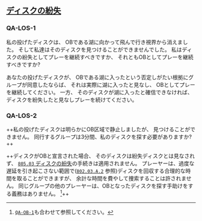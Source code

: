 ## [ディスクの紛失](80503)

### QA-LOS-1
私の投げたディスクは、
OBである湖に向かって飛んで行き視界から消えました。
そして私達はそのディスクを見つけることができませんでした。
私はディスクの紛失としてプレーを継続すべきですか、
それともOBとしてプレーを継続すべきですか?

あなたの投げたディスクが、
OBである湖に入ったという否定しがたい根拠にグループが同意したならば、
それは実際に湖に入ったと見なし、
OBとしてプレーを継続してください。
一方、
そのディスクが湖に入ったと確信できなければ、
ディスクを紛失したと見なしプレーを続けてください。

### QA-LOS-2
++私の投げたディスクは明らかにOB区域で静止しましたが、
見つけることができません。
同行するグループは3分間、私のディスクを探す必要がありますか?++

++ディスクがOBと宣言された場合、
そのディスクは紛失ディスクとは見なされず、
[`805.03` ディスクの紛失](80503)の手続きは適用されません。
プレーヤーは、過度な遅延を引き起こさない範囲で([`802.03.A.2`](80203) 参照)ディスクを回収する合理的な時間を取ることができますが、
余計な時間を費やして捜索することは許されません。
同じグループの他のプレーヤーは、OBとなったディスクを探す手助けをする義務はありません。
[^qa-los1]++


[^qa-los1]: [`QA-OB-1`](qa-ob)も合わせて参照してください。
